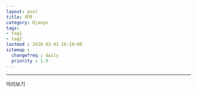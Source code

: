 ```yaml
---
layout: post
title: 제목
category: Django
tags:
- tag1
- tag2
lastmod : 2018-03-03 16:10:00
sitemap :
  changefreq : daily
  priority : 1.0
---
```


***

미리보기

<!--미리보기-->

